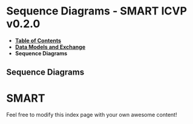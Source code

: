 # Sequence Diagrams - SMART ICVP v0.2.0

* [**Table of Contents**](toc.md)
* [**Data Models and Exchange**](data-models-and-exchange.md)
* **Sequence Diagrams**

## Sequence Diagrams

# SMART

Feel free to modify this index page with your own awesome content!

